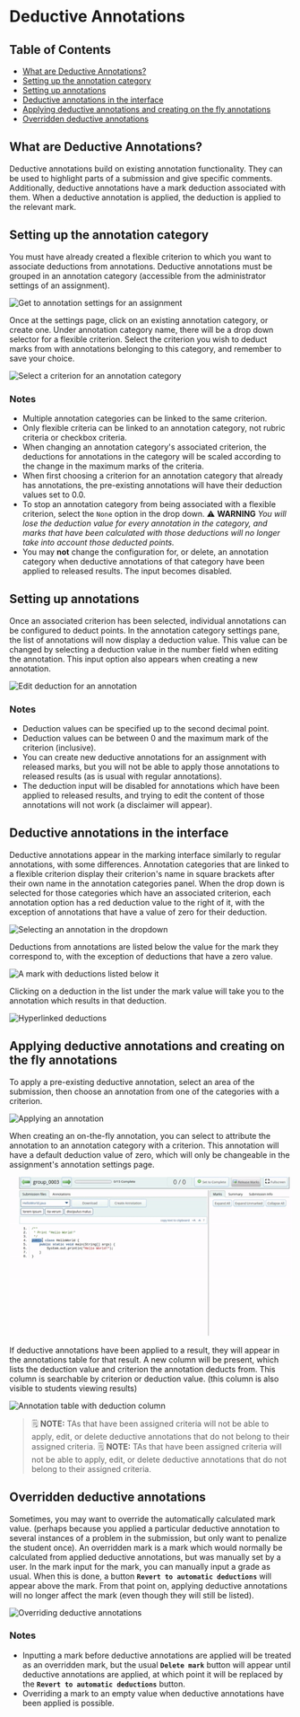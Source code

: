 # Deductive Annotations

## Table of Contents

- [What are Deductive Annotations?](#what-are-deductive-annotations)
- [Setting up the annotation category](#setting-up-the-annotation-category)
- [Setting up annotations](#setting-up-annotations)
- [Deductive annotations in the interface](#deductive-annotations-in-the-interface)
- [Applying deductive annotations and creating on the fly annotations](#applying-deductive-annotations-and-creating-on-the-fly-annotations)
- [Overridden deductive annotations](#overridden-deductive-annotations)

## What are Deductive Annotations?

Deductive annotations build on existing annotation functionality. They can be used to highlight parts of a submission and give specific comments. Additionally, deductive annotations have a mark deduction associated with them. When a deductive annotation is applied, the deduction is applied to the relevant mark.

## Setting up the annotation category

You must have already created a flexible criterion to which you want to associate deductions from annotations. Deductive annotations must be grouped in an annotation category (accessible from the administrator settings of an assignment).

![Get to annotation settings for an assignment](images/deductive_annotations_gifs/get_to_settings.gif)

Once at the settings page, click on an existing annotation category, or create one. Under annotation category name, there will be a drop down selector for a flexible criterion. Select the criterion you wish to deduct marks from with annotations belonging to this category, and remember to save your choice.

![Select a criterion for an annotation category](images/deductive_annotations_gifs/selecting_criterion.gif)

### Notes

- Multiple annotation categories can be linked to the same criterion.
- Only flexible criteria can be linked to an annotation category, not rubric criteria or checkbox criteria.
- When changing an annotation category's associated criterion, the deductions for annotations in the category will be scaled according to the change in the maximum marks of the criteria.
- When first choosing a criterion for an annotation category that already has annotations, the pre-existing annotations will have their deduction values set to 0.0.
- To stop an annotation category from being associated with a flexible criterion, select the `None` option in the drop down.
:warning: **WARNING** *You will lose the deduction value for every annotation in the category, and marks that have been calculated with those deductions will no longer take into account those deducted points.*
- You may **not** change the configuration for, or delete, an annotation category when deductive annotations of that category have been applied to released results. The input becomes disabled.

## Setting up annotations

Once an associated criterion has been selected, individual annotations can be configured to deduct points. In the annotation category settings pane, the list of annotations will now display a deduction value. This value can be changed by selecting a deduction value in the number field when editing the annotation. This input option also appears when creating a new annotation.

![Edit deduction for an annotation](images/deductive_annotations_gifs/edit_deduction_for_annotation.gif)

### Notes

- Deduction values can be specified up to the second decimal point.
- Deduction values can be between 0 and the maximum mark of the criterion (inclusive).
- You can create new deductive annotations for an assignment with released marks, but you will not be able to apply those annotations to released results (as is usual with regular annotations).
- The deduction input will be disabled for annotations which have been applied to released results, and trying to edit the content of those annotations will not work (a disclaimer will appear).

## Deductive annotations in the interface

Deductive annotations appear in the marking interface similarly to regular annotations, with some differences. Annotation categories that are linked to a flexible criterion display their criterion's name in square brackets after their own name in the annotation categories panel. When the drop down is selected for those categories which have an associated criterion, each annotation option has a red deduction value to the right of it, with the exception of annotations that have a value of zero for their deduction.

![Selecting an annotation in the dropdown](images/deductive_annotations_gifs/drop_down_marking.gif)

Deductions from annotations are listed below the value for the mark they correspond to, with the exception of deductions that have a zero value.

![A mark with deductions listed below it](images/mark_with_deductions_list.png)

Clicking on a deduction in the list under the mark value will take you to the annotation which results in that deduction.

![Hyperlinked deductions](images/deductive_annotations_gifs/scroll_to_annotation.gif)

## Applying deductive annotations and creating on the fly annotations

To apply a pre-existing deductive annotation, select an area of the submission, then choose an annotation from one of the categories with a criterion.

![Applying an annotation](images/deductive_annotations_gifs/apply_annotation.gif)

When creating an on-the-fly annotation, you can select to attribute the annotation to an annotation category with a criterion. This annotation will have a default deduction value of zero, which will only be changeable in the assignment's annotation settings page.

![Creating an "on-the-fly" annotation](images/deductive_annotations_gifs/creating_on_the_fly.gif)

If deductive annotations have been applied to a result, they will appear in the annotations table for that result. A new column will be present, which lists the deduction value and criterion the annotation deducts from. This column is searchable by criterion or deduction value. (this column is also visible to students viewing results)

![Annotation table with deduction column](images/deductive_annotations_gifs/annotation_table.gif)

> :spiral_notepad: **NOTE:** TAs that have been assigned criteria will not be able to apply, edit, or delete deductive annotations that do not belong to their assigned criteria.
> :spiral_notepad: **NOTE:**
> TAs that have been assigned criteria will not be able to apply, edit, or delete deductive annotations that do not belong to their assigned criteria.

## Overridden deductive annotations

Sometimes, you may want to override the automatically calculated mark value. (perhaps because you applied a particular deductive annotation to several instances of a problem in the submission, but only want to penalize the student once). An overridden mark is a mark which would normally be calculated from applied deductive annotations, but was manually set by a user. In the mark input for the mark, you can manually input a grade as usual. When this is done, a button **`Revert to automatic deductions`** will appear above the mark. From that point on, applying deductive annotations will no longer affect the mark (even though they will still be listed).

![Overriding deductive annotations](images/deductive_annotations_gifs/overriding_mark.gif)

### Notes

- Inputting a mark before deductive annotations are applied will be treated as an overridden mark, but the usual **`Delete mark`** button will appear until deductive annotations are applied, at which point it will be replaced by the **`Revert to automatic deductions`** button.
- Overriding a mark to an empty value when deductive annotations have been applied is possible.

